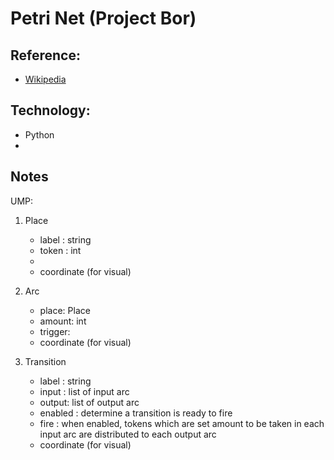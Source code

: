 # Petri Net (Project Bor)

## Reference:

- [Wikipedia](https://en.wikipedia.org/wiki/Petri_net)

## Technology:

- Python
-

## Notes

UMP:

1. Place
    - label : string
    - token : int
    - 
    - coordinate (for visual)
2. Arc
    - place: Place
    - amount: int
    - trigger: 
    - coordinate (for visual)

3. Transition
    - label : string
    - input : list of input arc
    - output: list of output arc
    + enabled : determine a transition is ready to fire
    + fire : when enabled, tokens which are set amount to be taken in each input arc are distributed to each output arc
    - coordinate (for visual)
